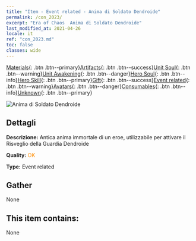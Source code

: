 ```yaml
---
title: "Item - Event related - Anima di Soldato Dendroide"
permalink: /con_2023/
excerpt: "Era of Chaos  Anima di Soldato Dendroide"
last_modified_at: 2021-04-26
locale: it
ref: "con_2023.md"
toc: false
classes: wide
---
```

 [Materials](/ItemsIT/){: .btn .btn--primary}[Artifacts](/ItemsIT/Artifacts/){: .btn .btn--success}[Unit Soul](/ItemsIT/UnitSoul/){: .btn .btn--warning}[Unit Awakening](/ItemsIT/UnitAwakening/){: .btn .btn--danger}[Hero Soul](/ItemsIT/HeroSoul/){: .btn .btn--info}[Hero Skill](/ItemsIT/HeroSkill/){: .btn .btn--primary}[Gift](/ItemsIT/Gift/){: .btn .btn--success}[Event related](/ItemsIT/Events/){: .btn .btn--warning}[Avatars](/ItemsIT/Avatars/){: .btn .btn--danger}[Consumables](/ItemsIT/Consumables/){: .btn .btn--info}[Unknown](/ItemsIT/Unknown/){: .btn .btn--primary}

 ![Anima di Soldato Dendroide](/images/t/juexing_205.png)

## Dettagli
 **Descrizione:** Antica anima immortale di un eroe, utilizzabile per attivare il Risveglio della Guardia Dendroide

 **Quality:** <span style="color: #FF8C00">OK</span>

 **Type:** Event related

## Gather

  None

## This item contains:

  None

